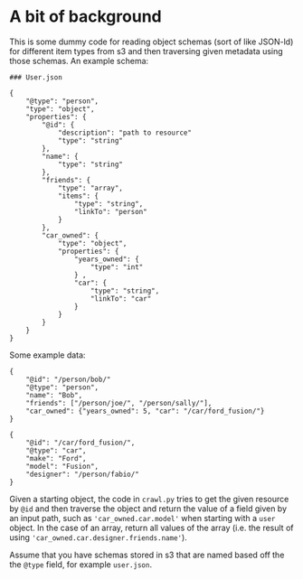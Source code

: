 # A bit of background

This is some dummy code for reading object schemas (sort of like JSON-ld) for different item types from s3 and then traversing given metadata using those schemas. An example schema:

```
### User.json

{
    "@type": "person",
    "type": "object",
    "properties": {
        "@id": {
            "description": "path to resource"
            "type": "string"
        },
        "name": {
            "type": "string"
        },
        "friends": {
            "type": "array",
            "items": {
                "type": "string",
                "linkTo": "person"
            }
        },
        "car_owned": {
            "type": "object",
            "properties": {
                "years_owned": {
                    "type": "int"
                } ,
                "car": {
                    "type": "string",
                    "linkTo": "car"
                }
            }
        }
    }
}
```

Some example data:

```
{
    "@id": "/person/bob/"
    "@type": "person",
    "name": "Bob",
    "friends": ["/person/joe/", "/person/sally/"],
    "car_owned": {"years_owned": 5, "car": "/car/ford_fusion/"}
}

{
    "@id": "/car/ford_fusion/",
    "@type": "car",
    "make": "Ford",
    "model": "Fusion",
    "designer": "/person/fabio/"
}
```

Given a starting object, the code in `crawl.py` tries to get the given resource by `@id` and then traverse the object and return the value of a field given by an input path, such as `'car_owned.car.model'` when starting with a `user` object. In the case of an array, return all values of the array (i.e. the result of using `'car_owned.car.designer.friends.name'`).

Assume that you have schemas stored in s3 that are named based off the the `@type` field, for example `user.json`. 
